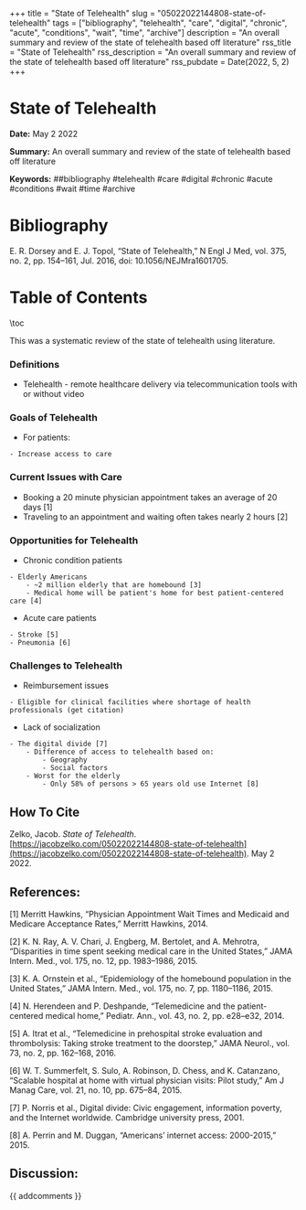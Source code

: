 +++
title = "State of Telehealth"
slug = "05022022144808-state-of-telehealth"
tags = ["bibliography", "telehealth", "care", "digital", "chronic", "acute", "conditions", "wait", "time", "archive"]
description = "An overall summary and review of the state of telehealth based off literature"
rss_title = "State of Telehealth"
rss_description = "An overall summary and review of the state of telehealth based off literature"
rss_pubdate = Date(2022, 5, 2)
+++



State of Telehealth
=========

**Date:** May 2 2022

**Summary:** An overall summary and review of the state of telehealth based off literature

**Keywords:** ##bibliography #telehealth #care #digital #chronic #acute #conditions #wait #time #archive

Bibliography
==========

E. R. Dorsey and E. J. Topol, “State of Telehealth,” N Engl J Med, vol. 375, no. 2, pp. 154–161, Jul. 2016, doi: 10.1056/NEJMra1601705.

Table of Contents
=========

\toc

This was a systematic review of the state of telehealth using literature.

### Definitions

  * Telehealth - remote healthcare delivery via telecommunication tools with or without video

### Goals of Telehealth

  * For patients:

```
- Increase access to care
```

### Current Issues with Care

  * Booking a 20 minute physician appointment takes an average of 20 days [1]
  * Traveling to an appointment and waiting often takes nearly 2 hours [2]

### Opportunities for Telehealth

  * Chronic condition patients

```
- Elderly Americans 
	- ~2 million elderly that are homebound [3]
	- Medical home will be patient's home for best patient-centered care [4]
```

  * Acute care patients

```
- Stroke [5]
- Pneumonia [6]
```

### Challenges to Telehealth

  * Reimbursement issues

```
- Eligible for clinical facilities where shortage of health professionals (get citation)
```

  * Lack of socialization

```
- The digital divide [7]
	- Difference of access to telehealth based on:
		- Geography 
		- Social factors
	- Worst for the elderly
		- Only 58% of persons > 65 years old use Internet [8]
```
## How To Cite

 Zelko, Jacob. _State of Telehealth_. [https://jacobzelko.com/05022022144808-state-of-telehealth](https://jacobzelko.com/05022022144808-state-of-telehealth). May 2 2022.
## References:

[1] Merritt Hawkins, “Physician Appointment Wait Times and Medicaid and Medicare Acceptance Rates,” Merritt Hawkins, 2014.

[2] K. N. Ray, A. V. Chari, J. Engberg, M. Bertolet, and A. Mehrotra, “Disparities in time spent seeking medical care in the United States,” JAMA Intern. Med., vol. 175, no. 12, pp. 1983–1986, 2015.

[3] K. A. Ornstein et al., “Epidemiology of the homebound population in the United States,” JAMA Intern. Med., vol. 175, no. 7, pp. 1180–1186, 2015.

[4] N. Herendeen and P. Deshpande, “Telemedicine and the patient-centered medical home,” Pediatr. Ann., vol. 43, no. 2, pp. e28–e32, 2014.

[5] A. Itrat et al., “Telemedicine in prehospital stroke evaluation and thrombolysis: Taking stroke treatment to the doorstep,” JAMA Neurol., vol. 73, no. 2, pp. 162–168, 2016.

[6] W. T. Summerfelt, S. Sulo, A. Robinson, D. Chess, and K. Catanzano, “Scalable hospital at home with virtual physician visits: Pilot study,” Am J Manag Care, vol. 21, no. 10, pp. 675–84, 2015.

[7] P. Norris et al., Digital divide: Civic engagement, information poverty, and the Internet worldwide. Cambridge university press, 2001.

[8] A. Perrin and M. Duggan, “Americans’ internet access: 2000-2015,” 2015.
## Discussion: 

{{ addcomments }}

